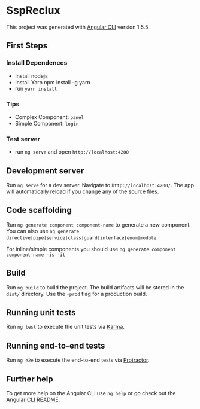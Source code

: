 # SspReclux

This project was generated with [Angular CLI](https://github.com/angular/angular-cli) version 1.5.5.

## First Steps

### Install Dependences
- Install nodejs
- Install Yarn npm install -g yarn
- run `yarn install`

### Tips

- Complex Component: `panel`
- Simple Component: `login`

### Test server
- run `ng serve` and open `http://localhost:4200`

## Development server

Run `ng serve` for a dev server. Navigate to `http://localhost:4200/`. The app will automatically reload if you change any of the source files.

## Code scaffolding

Run `ng generate component component-name` to generate a new component. You can also use `ng generate directive|pipe|service|class|guard|interface|enum|module`.

For inline/simple components you should use
`ng generate component component-name -is -it`

## Build

Run `ng build` to build the project. The build artifacts will be stored in the `dist/` directory. Use the `-prod` flag for a production build.

## Running unit tests

Run `ng test` to execute the unit tests via [Karma](https://karma-runner.github.io).

## Running end-to-end tests

Run `ng e2e` to execute the end-to-end tests via [Protractor](http://www.protractortest.org/).

## Further help

To get more help on the Angular CLI use `ng help` or go check out the [Angular CLI README](https://github.com/angular/angular-cli/blob/master/README.md).
